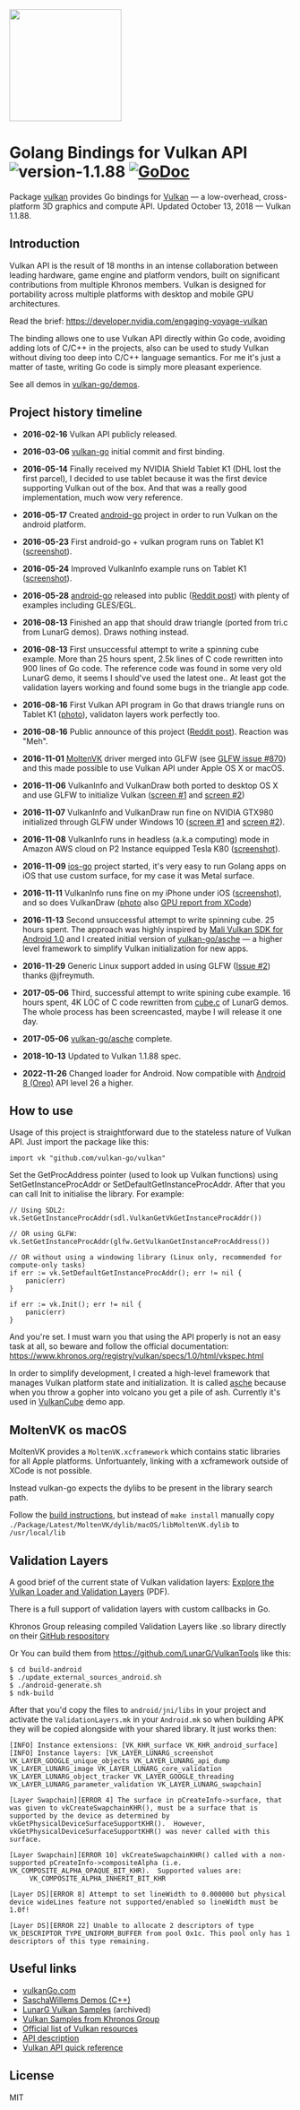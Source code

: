 <img src="https://cl.ly/2H2E3c0T1X16/Vulkan_500px_Mar15.png" width="200">

# Golang Bindings for Vulkan API ![version-1.1.88](https://img.shields.io/badge/version-1.1.88-lightgrey.svg) [![GoDoc](https://godoc.org/github.com/vulkan-go/vulkan?status.svg)](https://godoc.org/github.com/vulkan-go/vulkan)

Package [vulkan](https://github.com/vulkan-go/vulkan) provides Go bindings for [Vulkan](https://www.khronos.org/vulkan/) — a low-overhead, cross-platform 3D graphics and compute API. Updated October 13, 2018 — Vulkan 1.1.88.

## Introduction

Vulkan API is the result of 18 months in an intense collaboration between leading hardware, game engine and platform vendors, built on significant contributions from multiple Khronos members. Vulkan is designed for portability across multiple platforms with desktop and mobile GPU architectures.

Read the brief: https://developer.nvidia.com/engaging-voyage-vulkan

The binding allows one to use Vulkan API directly within Go code, avoiding
adding lots of C/C++ in the projects, also can be used to study Vulkan without
diving too deep into C/C++ language semantics. For me it's just a matter of
taste, writing Go code is simply more pleasant experience.

See all demos in [vulkan-go/demos](https://github.com/vulkan-go/demos).

## Project history timeline

* **2016-02-16** Vulkan API publicly released.

* **2016-03-06** [vulkan-go](https://github.com/vulkan-go) initial commit and first binding.

* **2016-05-14** Finally received my NVIDIA Shield Tablet K1 (DHL lost the first parcel), I decided to use tablet because it was the first device supporting Vulkan out of the box. And that was a really good implementation, much wow very reference.

* **2016-05-17** Created [android-go](https://github.com/xlab/android-go) project in order to run Vulkan on the android platform.

* **2016-05-23** First android-go + vulkan program runs on Tablet K1 ([screenshot](http://dl.kc.vc/vulkan/screens/first-android-vulkaninfo.png)).

* **2016-05-24** Improved VulkanInfo example runs on Tablet K1 ([screenshot](http://dl.kc.vc/vulkan/screens/improved-android-vulkaninfo.png)).

* **2016-05-28** [android-go](https://github.com/xlab/android-go) released into public ([Reddit post](https://www.reddit.com/r/golang/comments/4lgttr/full_golang_bindings_for_android_ndk_api_with/)) with plenty of examples including GLES/EGL.

* **2016-08-13** Finished an app that should draw triangle (ported from tri.c from LunarG demos). Draws nothing instead.

* **2016-08-13** First unsuccessful attempt to write a spinning cube example. More than 25 hours spent, 2.5k lines of C code rewritten into 900 lines of Go code. The reference code was found in some very old LunarG demo, it seems I should've used the latest one.. At least got the validation layers working and found some bugs in the triangle app code.

* **2016-08-16** First Vulkan API program in Go that draws triangle runs on Tablet K1 ([photo](http://dl.kc.vc/vulkan/screens/first-android-vulkandraw.jpg)), validaton layers work perfectly too.

* **2016-08-16** Public announce of this project ([Reddit post](https://www.reddit.com/r/golang/comments/4y2dj4/golang_bindings_for_vulkan_api_with_demos/)). Reaction was "Meh".

* **2016-11-01** [MoltenVK](https://moltengl.com/moltenvk/) driver merged into GLFW (see [GLFW issue #870](https://github.com/glfw/glfw/issues/870)) and this made possible to use Vulkan API under Apple OS X or macOS.

* **2016-11-06** VulkanInfo and VulkanDraw both ported to desktop OS X and use GLFW to initialize Vulkan ([screen #1](http://dl.kc.vc/vulkan/screens/first-moltenvk-vulkaninfo.png) and [screen #2](http://dl.kc.vc/vulkan/screens/first-moltenvk-vulkandraw.png))

* **2016-11-07** VulkanInfo and VulkanDraw run fine on NVIDIA GTX980 initialized through GLFW under Windows 10 ([screen #1](http://dl.kc.vc/vulkan/screens/first-windows-vulkaninfo.png) and [screen #2](http://dl.kc.vc/vulkan/screens/first-windows-vulkandraw.png)).

* **2016-11-08** VulkanInfo runs in headless (a.k.a computing) mode in Amazon AWS cloud on P2 Instance equipped Tesla K80 ([screenshot](http://dl.kc.vc/vulkan/screens/first-amazon-vulkaninfo.png)).

* **2016-11-09** [ios-go](https://github.com/xlab/ios-go) project started, it's very easy to run Golang apps on iOS that use custom surface, for my case it was Metal surface.

* **2016-11-11** VulkanInfo runs fine on my iPhone under iOS ([screenshot](http://dl.kc.vc/vulkan/screens/first-ios-vulkaninfo.png)), and so does VulkanDraw ([photo](http://dl.kc.vc/vulkan/screens/first-ios-vulkandraw.jpg) also [GPU report from XCode](http://dl.kc.vc/vulkan/screens/gpureport-ios-vulkandraw.png))

* **2016-11-13** Second unsuccessful attempt to write spinning cube. 25 hours spent. The approach was highly inspired by [Mali Vulkan SDK for Android 1.0](http://malideveloper.arm.com/downloads/deved/tutorial/SDK/Vulkan/1.0/index.html) and I created initial version of [vulkan-go/asche](https://github.com/vulkan-go/asche) — a higher level framework to simplify Vulkan initialization for new apps.

* **2016-11-29** Generic Linux support added in using GLFW ([Issue #2](https://github.com/vulkan-go/vulkan/issues/2)) thanks @jfreymuth.

* **2017-05-06** Third, successful attempt to write spining cube example. 16 hours spent, 4K LOC of C code rewritten from [cube.c](https://github.com/LunarG/VulkanSamples/blob/master/demos/cube.c) of LunarG demos. The whole process has been screencasted, maybe I will release it one day.

* **2017-05-06** [vulkan-go/asche](https://github.com/vulkan-go/asche) complete.

* **2018-10-13** Updated to Vulkan 1.1.88 spec.

* **2022-11-26** Changed loader for Android. Now compatible with [Android 8 (Oreo)](https://android.googlesource.com/platform/external/vulkan-validation-layers/+/refs/heads/oreo-release/loader/LoaderAndLayerInterface.md) API level 26 a higher.

## How to use

Usage of this project is straightforward due to the stateless nature of Vulkan API.
Just import the package like this:

```
import vk "github.com/vulkan-go/vulkan"
```

Set the GetProcAddress pointer (used to look up Vulkan functions) using SetGetInstanceProcAddr or SetDefaultGetInstanceProcAddr. After that you can call Init to initialise the library. For example:

```
// Using SDL2:
vk.SetGetInstanceProcAddr(sdl.VulkanGetVkGetInstanceProcAddr())

// OR using GLFW:
vk.SetGetInstanceProcAddr(glfw.GetVulkanGetInstanceProcAddress())

// OR without using a windowing library (Linux only, recommended for compute-only tasks)
if err := vk.SetDefaultGetInstanceProcAddr(); err != nil {
    panic(err)
}

if err := vk.Init(); err != nil {
    panic(err)
}
```

And you're set. I must warn you that using the API properly is not an easy task at all, so beware and follow the official documentation: https://www.khronos.org/registry/vulkan/specs/1.0/html/vkspec.html

In order to simplify development, I created a high-level framework that manages Vulkan platform state and initialization. It is called [asche](https://github.com/vulkan-go/asche) because when you throw a gopher into volcano you get a pile of ash. Currently it's used in [VulkanCube](https://github.com/vulkan-go/demos/blob/master/vulkancube/vulkancube_android/main.go) demo app.

## MoltenVK os macOS

MoltenVK provides a `MoltenVK.xcframework` which contains static libraries for all Apple platforms. Unfortuantely, linking with a xcframework outside of XCode is not possible.

Instead vulkan-go expects the dylibs to be present in the library search path. 

Follow the [build instructions](https://github.com/KhronosGroup/MoltenVK#building), but instead of `make install` manually copy `./Package/Latest/MoltenVK/dylib/macOS/libMoltenVK.dylib` to `/usr/local/lib`

## Validation Layers

A good brief of the current state of Vulkan validation layers: [Explore the Vulkan Loader and Validation Layers](https://lunarg.com/wp-content/uploads/2016/07/lunarg-birds-feather-session-siggraph-july-26-2016.pdf) (PDF).

There is a full support of validation layers with custom callbacks in Go.

Khronos Group releasing compiled Validation Layers like .so library directly on their [GitHub respository](https://github.com/KhronosGroup/Vulkan-ValidationLayers/releases/)

Or You can build them from https://github.com/LunarG/VulkanTools like this:

```
$ cd build-android
$ ./update_external_sources_android.sh
$ ./android-generate.sh
$ ndk-build
```

After that you'd copy the files to `android/jni/libs` in your project and activate the `ValidationLayers.mk` in your `Android.mk` so when building APK they will be copied alongside with your shared library. It just works then:

```
[INFO] Instance extensions: [VK_KHR_surface VK_KHR_android_surface]
[INFO] Instance layers: [VK_LAYER_LUNARG_screenshot VK_LAYER_GOOGLE_unique_objects VK_LAYER_LUNARG_api_dump VK_LAYER_LUNARG_image VK_LAYER_LUNARG_core_validation VK_LAYER_LUNARG_object_tracker VK_LAYER_GOOGLE_threading VK_LAYER_LUNARG_parameter_validation VK_LAYER_LUNARG_swapchain]

[Layer Swapchain][ERROR 4] The surface in pCreateInfo->surface, that was given to vkCreateSwapchainKHR(), must be a surface that is supported by the device as determined by vkGetPhysicalDeviceSurfaceSupportKHR().  However, vkGetPhysicalDeviceSurfaceSupportKHR() was never called with this surface.

[Layer Swapchain][ERROR 10] vkCreateSwapchainKHR() called with a non-supported pCreateInfo->compositeAlpha (i.e. VK_COMPOSITE_ALPHA_OPAQUE_BIT_KHR).  Supported values are:
     VK_COMPOSITE_ALPHA_INHERIT_BIT_KHR

[Layer DS][ERROR 8] Attempt to set lineWidth to 0.000000 but physical device wideLines feature not supported/enabled so lineWidth must be 1.0f!

[Layer DS][ERROR 22] Unable to allocate 2 descriptors of type VK_DESCRIPTOR_TYPE_UNIFORM_BUFFER from pool 0x1c. This pool only has 1 descriptors of this type remaining.
```

## Useful links

* [vulkanGo.com](https://vulkanGo.com)
* [SaschaWillems Demos (C++)](https://github.com/SaschaWillems/Vulkan)
* [LunarG Vulkan Samples](https://github.com/LunarG/VulkanSamples) (archived)
* [Vulkan Samples from Khronos Group](https://github.com/KhronosGroup/Vulkan-Samples)
* [Official list of Vulkan resources](https://www.khronos.org/vulkan/resources)
* [API description](https://registry.khronos.org/vulkan/)
* [Vulkan API quick reference](https://www.khronos.org/registry/vulkan/specs/1.0/refguide/Vulkan-1.0-web.pdf)

## License

MIT
